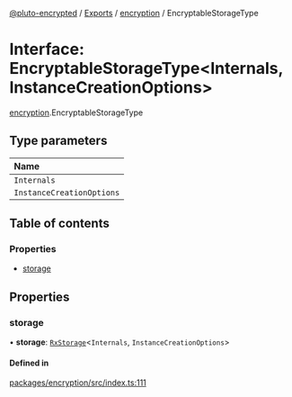 [@pluto-encrypted](../README.md) / [Exports](../modules.md) / [encryption](../modules/encryption.md) / EncryptableStorageType

# Interface: EncryptableStorageType\<Internals, InstanceCreationOptions\>

[encryption](../modules/encryption.md).EncryptableStorageType

## Type parameters

| Name |
| :------ |
| `Internals` |
| `InstanceCreationOptions` |

## Table of contents

### Properties

- [storage](encryption.EncryptableStorageType.md#storage)

## Properties

### storage

• **storage**: [`RxStorage`](encryption.RxStorage.md)\<`Internals`, `InstanceCreationOptions`\>

#### Defined in

[packages/encryption/src/index.ts:111](https://github.com/atala-community-projects/pluto-encrypted/blob/8d4a2cf/packages/encryption/src/index.ts#L111)
